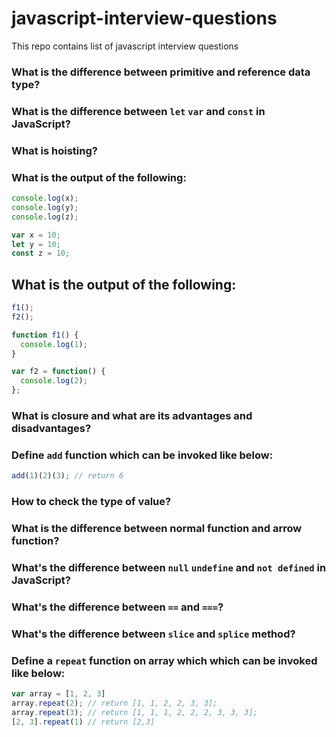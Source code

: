 # javascript-interview-questions
This repo contains list of javascript interview questions

### What is the difference between primitive and reference data type?
### What is the difference between `let` `var` and `const` in JavaScript?
### What is hoisting?
### What is the output of the following:
```javascript
console.log(x);
console.log(y);
console.log(z);

var x = 10;
let y = 10;
const z = 10;
```
## What is the output of the following:
```javascript
f1();
f2();

function f1() {
  console.log(1);
}

var f2 = function() {
  console.log(2);
};
```
### What is closure and what are its advantages and disadvantages?
### Define `add` function which can be invoked like below:
```javascript
add(1)(2)(3); // return 6
```
### How to check the type of value?
### What is the difference between normal function and arrow function?
### What's the difference between `null` `undefine` and `not defined` in JavaScript?
### What's the difference between `==` and `===`?
### What's the difference between `slice` and `splice` method?
### Define a `repeat` function on array which which can be invoked like below:
```javascript
var array = [1, 2, 3]
array.repeat(2); // return [1, 1, 2, 2, 3, 3];
array.repeat(3); // return [1, 1, 1, 2, 2, 2, 3, 3, 3];
[2, 3].repeat(1) // return [2,3]
```
